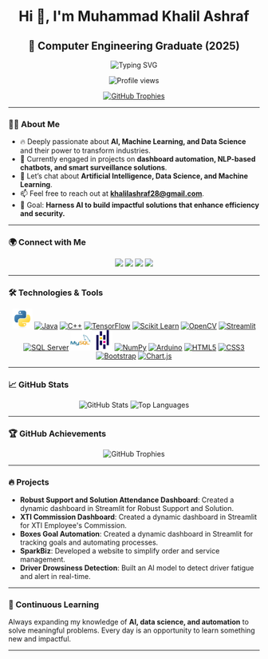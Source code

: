 <h1 align="center">Hi 👋, I'm Muhammad Khalil Ashraf</h1>
<h2 align="center">🚀 Computer Engineering Graduate (2025)</h2>
<div align='center'>
<img src="https://readme-typing-svg.demolab.com?font=Fira+Code&weight=600&pause=1000&center=true&vCenter=true&random=false&width=435&lines=Python+%7C+AI+%7C+ML+%7C+Data+Scientist" alt="Typing SVG" />
</div><be>
<p align="center">
  <img src="https://komarev.com/ghpvc/?username=khalilashraf28&label=Profile%20views&color=0e75b6&style=flat" alt="Profile views" />
</p>

<p align="center">
  <a href="https://github-profile-trophy.vercel.app/?username=khalilashraf28&theme=gruvbox&column=7">
    <img src="https://github-profile-trophy.vercel.app/?username=khalilashraf28&theme=gruvbox&row=1&column=7" alt="GitHub Trophies" />
  </a>
</p>

---

### 👨‍💻 About Me
- 🔥 Deeply passionate about **AI, Machine Learning, and Data Science** and their power to transform industries.
- 🚀 Currently engaged in projects on **dashboard automation, NLP-based chatbots, and smart surveillance solutions**.
- 💬 Let’s chat about **Artificial Intelligence, Data Science, and Machine Learning**.
- 📫 Feel free to reach out at **khalilashraf28@gmail.com**.
- 🎯 Goal: **Harness AI to build impactful solutions that enhance efficiency and security.**

---

### 🌍 Connect with Me
<p align="center">
  <a href="https://linkedin.com/in/muhammad-khalil-ashraf" target="_blank"><img src="https://img.shields.io/badge/LinkedIn-%230077B5.svg?style=for-the-badge&logo=linkedin&logoColor=white"/></a>
  <a href="https://fb.com/muhammad.khalil.ashraf" target="_blank"><img src="https://img.shields.io/badge/Facebook-%231877F2.svg?style=for-the-badge&logo=facebook&logoColor=white"/></a>
  <a href="https://instagram.com/m.khalil_ashraf" target="_blank"><img src="https://img.shields.io/badge/Instagram-%23E4405F.svg?style=for-the-badge&logo=instagram&logoColor=white"/></a>
  <a href="https://kaggle.com/muhammadkhalilashraf" target="_blank"><img src="https://img.shields.io/badge/Kaggle-%2312100E.svg?style=for-the-badge&logo=kaggle&logoColor=white"/></a>
</p>

---

### 🛠️ Technologies & Tools
<p align="center">
  <a href="https://www.python.org" target="_blank"><img src="https://raw.githubusercontent.com/devicons/devicon/master/icons/python/python-original.svg" alt="Python" width="40" height="40"/></a>
<a href="https://www.oracle.com/java/" target="_blank"><img src="https://upload.wikimedia.org/wikipedia/en/3/30/Java_programming_language_logo.svg" alt="Java" width="40" height="40"/></a>
<a href="https://isocpp.org/" target="_blank"><img src="https://upload.wikimedia.org/wikipedia/commons/1/18/ISO_C%2B%2B_Logo.svg" alt="C++" width="40" height="40"/></a>
  <a href="https://www.tensorflow.org" target="_blank"><img src="https://www.vectorlogo.zone/logos/tensorflow/tensorflow-icon.svg" alt="TensorFlow" width="40" height="40"/></a>
  <a href="https://scikit-learn.org/" target="_blank"><img src="https://upload.wikimedia.org/wikipedia/commons/0/05/Scikit_learn_logo_small.svg" alt="Scikit Learn" width="40" height="40"/></a>
  <a href="https://opencv.org/" target="_blank"><img src="https://www.vectorlogo.zone/logos/opencv/opencv-icon.svg" alt="OpenCV" width="40" height="40"/></a>
  <a href="https://streamlit.io/" target="_blank"><img src="https://streamlit.io/images/brand/streamlit-mark-color.svg" alt="Streamlit" width="40" height="40"/></a>
  <a href="https://www.microsoft.com/en-us/sql-server" target="_blank"><img src="https://www.svgrepo.com/show/303229/microsoft-sql-server-logo.svg" alt="SQL Server" width="40" height="40"/></a>
  <a href="https://www.mysql.com/" target="_blank"><img src="https://raw.githubusercontent.com/devicons/devicon/master/icons/mysql/mysql-original-wordmark.svg" alt="MySQL" width="40" height="40"/></a>
  <a href="https://pandas.pydata.org/" target="_blank"><img src="https://raw.githubusercontent.com/devicons/devicon/2ae2a900d2f041da66e950e4d48052658d850630/icons/pandas/pandas-original.svg" alt="Pandas" width="40" height="40"/></a>
<a href="https://numpy.org/" target="_blank"><img src="https://upload.wikimedia.org/wikipedia/commons/3/31/NumPy_logo_2020.svg" alt="NumPy" width="40" height="40"/></a>
<a href="https://www.arduino.cc/" target="_blank"><img src="https://cdn.worldvectorlogo.com/logos/arduino-1.svg" alt="Arduino" width="40" height="40"/></a>
<a href="https://html.spec.whatwg.org/" target="_blank"><img src="https://upload.wikimedia.org/wikipedia/commons/6/61/HTML5_logo_and_wordmark.svg" alt="HTML5" width="40" height="40"/></a>
<a href="https://www.w3.org/Style/CSS/Overview.en.html" target="_blank"><img src="https://upload.wikimedia.org/wikipedia/commons/d/d5/CSS3_logo_and_wordmark.svg" alt="CSS3" width="40" height="40"/></a>
<a href="https://getbootstrap.com/" target="_blank"><img src="https://upload.wikimedia.org/wikipedia/commons/b/b2/Bootstrap_logo.svg" alt="Bootstrap" width="40" height="40"/></a>
<a href="https://www.chartjs.org/" target="_blank"><img src="https://www.chartjs.org/media/logo-title.svg" alt="Chart.js" width="40" height="40"/></a>

</p>

---

### 📈 GitHub Stats
<p align="center">
  <img src="https://github-readme-stats.vercel.app/api?username=khalilashraf28&show_icons=true&theme=radical" alt="GitHub Stats" />
  <img src="https://github-readme-stats.vercel.app/api/top-langs/?username=khalilashraf28&layout=compact&theme=radical" alt="Top Languages" />
</p>

---

### 🏆 GitHub Achievements
<p align="center">
  <img src="https://github-profile-trophy.vercel.app/?username=khalilashraf28&theme=radical&no-frame=true&column=3&margin-w=15&margin-h=15" alt="GitHub Trophies" />
</p>

---

### 🔥 Projects
- **Robust Support and Solution Attendance Dashboard**: Created a dynamic dashboard in Streamlit for Robust Support and Solution.
- **XTI Commission Dashboard**: Created a dynamic dashboard in Streamlit for XTI Employee's Commission.
- **Boxes Goal Automation**: Created a dynamic dashboard in Streamlit for tracking goals and automating processes.
- **SparkBiz**: Developed a website to simplify order and service management.
- **Driver Drowsiness Detection**: Built an AI model to detect driver fatigue and alert in real-time.

---

### 🌱 Continuous Learning
Always expanding my knowledge of **AI, data science, and automation** to solve meaningful problems. Every day is an opportunity to learn something new and impactful.

---

